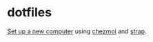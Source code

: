 # dotfiles

[Set up a new computer](https://macos-strap.herokuapp.com) using [chezmoi](https://chezmoi.io) and [strap](https://github.com/MikeMcQuaid/strap).
